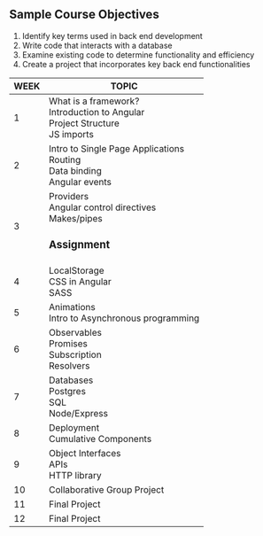 ## Sample Course Objectives

1. Identify key terms used in back end development
2.	Write code that interacts with a database
3.	Examine existing code to determine functionality and efficiency
4.	Create a project that incorporates key back end functionalities

| WEEK | TOPIC                                                                             |
|------|-----------------------------------------------------------------------------------|
| 1    | What is a framework? <br> Introduction to Angular <br> Project Structure <br> JS imports |
| 2    | Intro to Single Page Applications <br> Routing <br> Data binding <br> Angular events     |
| 3    | Providers <br> Angular control directives <br> Makes/pipes  <h3><b> Assignment </b></h3>           |
| 4    | LocalStorage <br> CSS in Angular <br> SASS                                            |
| 5    | Animations <br> Intro to Asynchronous programming                                  |
| 6    | Observables <br> Promises <br> Subscription <br> Resolvers                               |
| 7    | Databases <br> Postgres <br> SQL <br> Node/Express                                       |
| 8    | Deployment <br> Cumulative Components                                              |
| 9    | Object Interfaces <br> APIs <br> HTTP library                                         |
| 10   | Collaborative Group Project                                                     |
| 11   | Final Project                                                                   |
| 12   | Final Project                                                                   |